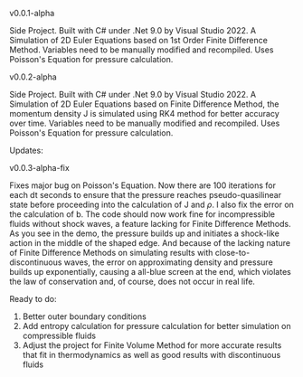 v0.0.1-alpha

Side Project. Built with C# under .Net 9.0 by Visual Studio 2022. A Simulation of 2D Euler Equations based on 1st Order Finite Difference Method. Variables need to be manually modified and recompiled. Uses Poisson's Equation for pressure calculation.

v0.0.2-alpha

Side Project. Built with C# under .Net 9.0 by Visual Studio 2022. A Simulation of 2D Euler Equations based on Finite Difference Method, the momentum density J is simulated using RK4 method for better accuracy over time. Variables need to be manually modified and recompiled. Uses Poisson's Equation for pressure calculation.

Updates:

v0.0.3-alpha-fix

Fixes major bug on Poisson's Equation. Now there are 100 iterations for each dt seconds to ensure that the pressure reaches pseudo-quasilinear state before proceeding into the calculation of J and $\rho$. I also fix the error on the calculation of b. The code should now work fine for incompressible fluids without shock waves, a feature lacking for Finite Difference Methods. As you see in the demo, the pressure builds up and initiates a shock-like action in the middle of the shaped edge. And because of the lacking nature of Finite Difference Methods on simulating results with close-to-discontinuous waves, the error on approximating density and pressure builds up exponentially, causing a all-blue screen at the end, which violates the law of conservation and, of course, does not occur in real life. 

Ready to do:

1. Better outer boundary conditions
2. Add entropy calculation for pressure calculation for better simulation on compressible fluids
3. Adjust the project for Finite Volume Method for more accurate results that fit in thermodynamics as well as good results with discontinuous fluids
